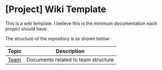 # [Project] Wiki Template

This is a wiki template. I believe this is the minimum documentation each project should have.

The structure of the repository is as shown below:

| Topic                                                 | Description                                                  |
| ----------------------------------------------------- | ------------------------------------------------------------ |
| [Team](./team//team_structure)                                     | Documents related to team structure                          |
